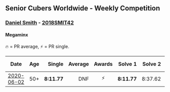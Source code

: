 ## Senior Cubers Worldwide - Weekly Competition
### [Daniel Smith](../daniel_smith.md) - [2018SMIT42](https://www.worldcubeassociation.org/persons/2018SMIT42?event=minx)
#### Megaminx

🔥 = PR average, ⚡ = PR single.

| Date | Age | Single | Average | Awards | Solve 1 | Solve 2 | Solve 3 | Solve 4 | Solve 5 | Video |
| :--: | :--: | --: | --: | :--: | --: | --: | --: | --: | --: | :-- |
| [2020-06-02](../../results/minx/2020-06-02.md) | 50+ | **8:11.77** | DNF | ⚡ | **8:11.77** | 8:37.62 | DNS | DNS | DNS | [Link](https://www.facebook.com/events/3373950429496747/permalink/3381536338738156/) |


<!-- Global site tag (gtag.js) - Google Analytics -->
<script async src="https://www.googletagmanager.com/gtag/js?id=UA-86348435-3"></script>
<script>window.dataLayer = window.dataLayer || []; function gtag() {dataLayer.push(arguments);} gtag('js', new Date()); gtag('config', 'UA-86348435-3');</script>
